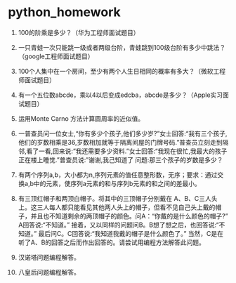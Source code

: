 # python_homework

1. 100的阶乘是多少？（华为工程师面试题目）

2. 一只青蛙一次只能跳一级或者两级台阶，青蛙跳到100级台阶有多少中跳法？（google工程师面试题目）

3. 100个人集中在一个房间，至少有两个人生日相同的概率有多大？（微软工程师面试题目）

4. 有一个五位数abcde，乘以4以后变成edcba，abcde是多少？（Apple实习面试题目）

5. 运用Monte Carno 方法计算圆周率的近似值。

6. 一普查员问一位女士,“你有多少个孩子,他们多少岁?”女士回答:“我有三个孩子,他们的岁数相乘是36,岁数相加就等于隔离间屋的门牌号码.”普查员立刻走到隔邻,看了一看,回来说:”我还需要多少资料.”女士回答:“我现在很忙,我最大的孩子正在楼上睡觉.”普查员说:”谢谢,我己知道了 问题:那三个孩子的岁数是多少？

7. 有两个序列a,b，大小都为n,序列元素的值任意整形数，无序；要求：通过交换a,b中的元素，使序列a元素的和与序列b元素的和之间的差最小。

8. 有三顶红帽子和两顶白帽子。将其中的三顶帽子分别戴在 A、B、C三人头上。这三人每人都只能看见其他两人头上的帽子，但看不见自己头上戴的帽子，并且也不知道剩余的两顶帽子的颜色。问A：“你戴的是什么颜色的帽子?” A回答说:“不知道。” 接着，又以同样的问题问B。B想了想之后，也回答说:“不知道。” 最后问C。C回答说:“我知道我戴的帽子是什么颜色了。” 当然，C是在听了A、B的回答之后而作出回答的。请尝试用编程方法解答此问题。

9. 汉诺塔问题编程解答。

10. 八皇后问题编程解答。